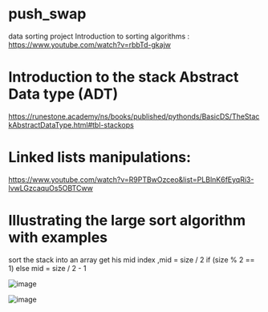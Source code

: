 # push_swap
data sorting project 
Introduction to sorting algorithms : https://www.youtube.com/watch?v=rbbTd-gkajw


# Introduction to the stack Abstract Data type (ADT)


https://runestone.academy/ns/books/published/pythonds/BasicDS/TheStackAbstractDataType.html#tbl-stackops

# Linked lists manipulations:

https://www.youtube.com/watch?v=R9PTBwOzceo&list=PLBlnK6fEyqRi3-lvwLGzcaquOs5OBTCww

# Illustrating the large sort algorithm with examples

sort the stack into an array get his mid index ,mid = size / 2 if (size % 2 == 1) else mid = size / 2 - 1

![image](https://github.com/user-attachments/assets/812885c1-7706-4d1a-b702-46e4e00422de)

![image](https://github.com/user-attachments/assets/73b2b54d-726b-469d-b420-5a20bae1a977)





